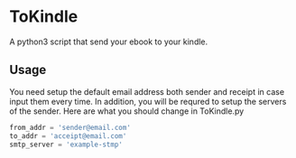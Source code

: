 # ToKindle
A python3 script that send your ebook to your kindle.
## Usage
You need setup the default email address both sender and receipt in case input them every time.
In addition, you will be requred to setup the servers of the sender. 
Here are what you should change in ToKindle.py
```python
from_addr = 'sender@email.com'
to_addr = 'acceipt@email.com'
smtp_server = 'example-stmp'
```
